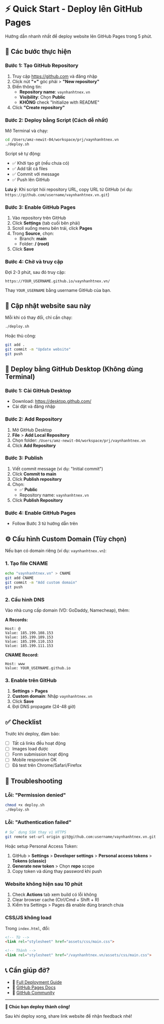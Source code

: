 # ⚡ Quick Start - Deploy lên GitHub Pages

Hướng dẫn nhanh nhất để deploy website lên GitHub Pages trong 5 phút.

## 🎯 Các bước thực hiện

### Bước 1: Tạo GitHub Repository

1. Truy cập https://github.com và đăng nhập
2. Click nút **"+"** góc phải > **"New repository"**
3. Điền thông tin:
   - **Repository name**: `vaynhanhtnex.vn`
   - **Visibility**: Chọn **Public**
   - **KHÔNG** check "Initialize with README"
4. Click **"Create repository"**

### Bước 2: Deploy bằng Script (Cách dễ nhất)

Mở Terminal và chạy:

```bash
cd /Users/amz-newit-04/workspace/prj/vaynhanhtnex.vn
./deploy.sh
```

Script sẽ tự động:
- ✅ Khởi tạo git (nếu chưa có)
- ✅ Add tất cả files
- ✅ Commit với message
- ✅ Push lên GitHub

**Lưu ý**: Khi script hỏi repository URL, copy URL từ GitHub (ví dụ: `https://github.com/username/vaynhanhtnex.vn.git`)

### Bước 3: Enable GitHub Pages

1. Vào repository trên GitHub
2. Click **Settings** (tab cuối bên phải)
3. Scroll xuống menu bên trái, click **Pages**
4. Trong **Source**, chọn:
   - Branch: **main**
   - Folder: **/ (root)**
5. Click **Save**

### Bước 4: Chờ và truy cập

Đợi 2-3 phút, sau đó truy cập:

```
https://YOUR_USERNAME.github.io/vaynhanhtnex.vn/
```

Thay `YOUR_USERNAME` bằng username GitHub của bạn.

## 🚀 Cập nhật website sau này

Mỗi khi có thay đổi, chỉ cần chạy:

```bash
./deploy.sh
```

Hoặc thủ công:

```bash
git add .
git commit -m "Update website"
git push
```

## 📱 Deploy bằng GitHub Desktop (Không dùng Terminal)

### Bước 1: Cài GitHub Desktop
- Download: https://desktop.github.com/
- Cài đặt và đăng nhập

### Bước 2: Add Repository
1. Mở GitHub Desktop
2. **File** > **Add Local Repository**
3. Chọn folder: `/Users/amz-newit-04/workspace/prj/vaynhanhtnex.vn`
4. Click **Add Repository**

### Bước 3: Publish
1. Viết commit message (ví dụ: "Initial commit")
2. Click **Commit to main**
3. Click **Publish repository**
4. Chọn:
   - ✅ **Public**
   - Repository name: `vaynhanhtnex.vn`
5. Click **Publish Repository**

### Bước 4: Enable GitHub Pages
- Follow Bước 3 từ hướng dẫn trên

## ⚙️ Cấu hình Custom Domain (Tùy chọn)

Nếu bạn có domain riêng (ví dụ: `vaynhanhtnex.vn`):

### 1. Tạo file CNAME

```bash
echo "vaynhanhtnex.vn" > CNAME
git add CNAME
git commit -m "Add custom domain"
git push
```

### 2. Cấu hình DNS

Vào nhà cung cấp domain (VD: GoDaddy, Namecheap), thêm:

**A Records:**
```
Host: @
Value: 185.199.108.153
Value: 185.199.109.153
Value: 185.199.110.153
Value: 185.199.111.153
```

**CNAME Record:**
```
Host: www
Value: YOUR_USERNAME.github.io
```

### 3. Enable trên GitHub

1. **Settings** > **Pages**
2. **Custom domain**: Nhập `vaynhanhtnex.vn`
3. Click **Save**
4. Đợi DNS propagate (24-48 giờ)

## ✅ Checklist

Trước khi deploy, đảm bảo:

- [ ] Tất cả links đều hoạt động
- [ ] Images load được
- [ ] Form submission hoạt động
- [ ] Mobile responsive OK
- [ ] Đã test trên Chrome/Safari/Firefox

## 🐛 Troubleshooting

### Lỗi: "Permission denied"

```bash
chmod +x deploy.sh
./deploy.sh
```

### Lỗi: "Authentication failed"

```bash
# Sử dụng SSH thay vì HTTPS
git remote set-url origin git@github.com:username/vaynhanhtnex.vn.git
```

Hoặc setup Personal Access Token:
1. GitHub > **Settings** > **Developer settings** > **Personal access tokens** > **Tokens (classic)**
2. **Generate new token** > Chọn **repo** scope
3. Copy token và dùng thay password khi push

### Website không hiện sau 10 phút

1. Check **Actions** tab xem build có lỗi không
2. Clear browser cache (Ctrl/Cmd + Shift + R)
3. Kiểm tra Settings > Pages đã enable đúng branch chưa

### CSS/JS không load

Trong `index.html`, đổi:
```html
<!-- Từ -->
<link rel="stylesheet" href="assets/css/main.css">

<!-- Thành -->
<link rel="stylesheet" href="/vaynhanhtnex.vn/assets/css/main.css">
```

## 📞 Cần giúp đỡ?

- 📖 [Full Deployment Guide](DEPLOYMENT.md)
- 🐙 [GitHub Pages Docs](https://docs.github.com/en/pages)
- 💬 [GitHub Community](https://github.community/)

---

**🎉 Chúc bạn deploy thành công!**

Sau khi deploy xong, share link website để nhận feedback nhé!
